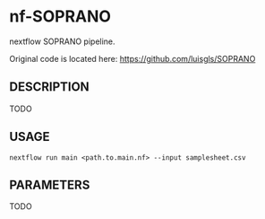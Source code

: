# nf-SOPRANO

nextflow SOPRANO pipeline.

Original code is located here: https://github.com/luisgls/SOPRANO

## DESCRIPTION

TODO

## USAGE

```
nextflow run main <path.to.main.nf> --input samplesheet.csv
```

## PARAMETERS

TODO
